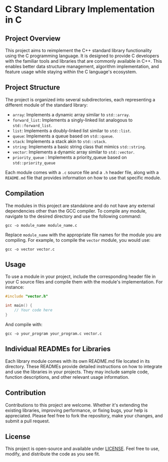 

# C Standard Library Implementation in C

## Project Overview

This project aims to reimplement the C++ standard library functionality using the C programming language. It is designed to provide C developers with the familiar tools and libraries that are commonly available in C++. This enables better data structure management, algorithm implementation, and feature usage while staying within the C language's ecosystem.

## Project Structure

The project is organized into several subdirectories, each representing a different module of the standard library:

- `array`: Implements a dynamic array similar to `std::array`.
- `forward_list`: Implements a singly-linked list analogous to `std::forward_list`.
- `list`: Implements a doubly-linked list similar to `std::list`.
- `queue`: Implements a queue based on `std::queue`.
- `stack`: Implements a stack akin to `std::stack`.
- `string`: Implements a basic string class that mimics `std::string`.
- `vector`: Implements a dynamic array similar to `std::vector`.
- `priority_queue` : Implements a priority_queue based on `std::priority_queue`

Each module comes with a `.c` source file and a `.h` header file, along with a `README.md` file that provides information on how to use that specific module.

## Compilation

The modules in this project are standalone and do not have any external dependencies other than the GCC compiler. To compile any module, navigate to the desired directory and use the following command:

```
gcc -o module_name module_name.c
```

Replace `module_name` with the appropriate file names for the module you are compiling. For example, to compile the `vector` module, you would use:

```
gcc -o vector vector.c
```

## Usage

To use a module in your project, include the corresponding header file in your C source files and compile them with the module's implementation. For instance:

```c
#include "vector.h"

int main() {
    // Your code here
}
```

And compile with:

```
gcc -o your_program your_program.c vector.c
```

## Individual READMEs for Libraries

Each library module comes with its own README.md file located in its directory. These READMEs provide detailed instructions on how to integrate and use the libraries in your projects. They may include sample code, function descriptions, and other relevant usage information.

## Contribution

Contributions to this project are welcome. Whether it's extending the existing libraries, improving performance, or fixing bugs, your help is appreciated. Please feel free to fork the repository, make your changes, and submit a pull request.

## License

This project is open-source and available under [LICENSE](LICENSE). Feel free to use, modify, and distribute the code as you see fit.


